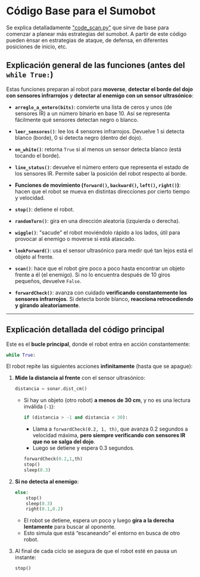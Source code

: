 # Código Base para el Sumobot

Se explica detalladamente ["code_scan.py"](https://github.com/Universidad-Cenfotec/Sumobot/blob/main/c%C3%B3digos_de_ejemplo/code_scan.py) que sirve de base para comenzar a planear más estrategias del sumobot.  A partir de este código pueden ènsar en estrategias de ataque, de defensa, en diferentes posiciones de inicio, etc.

##  **Explicación general de las funciones (antes del `while True:`)**

Estas funciones preparan al robot para **moverse**, **detectar el borde del dojo con sensores infrarrojos** y **detectar al enemigo con un sensor ultrasónico**:

* **`arreglo_a_entero(bits)`**: convierte una lista de ceros y unos (de sensores IR) a un número binario en base 10. Así se representa fácilmente qué sensores detectan negro o blanco.

* **`leer_sensores()`**: lee los 4 sensores infrarrojos. Devuelve 1 si detecta blanco (borde), 0 si detecta negro (dentro del dojo).

* **`on_white()`**: retorna `True` si al menos un sensor detecta blanco (está tocando el borde).

* **`line_status()`**: devuelve el número entero que representa el estado de los sensores IR. Permite saber la posición del robot respecto al borde.

* **Funciones de movimiento (`forward()`, `backward()`, `left()`, `right()`)**: hacen que el robot se mueva en distintas direcciones por cierto tiempo y velocidad.

* **`stop()`**: detiene el robot.

* **`randomTurn()`**: gira en una dirección aleatoria (izquierda o derecha).

* **`wiggle()`**: "sacude" el robot moviéndolo rápido a los lados, útil para provocar al enemigo o moverse si está atascado.

* **`lookForward()`**: usa el sensor ultrasónico para medir qué tan lejos está el objeto al frente.

* **`scan()`**: hace que el robot gire poco a poco hasta encontrar un objeto frente a él (el enemigo). Si no lo encuentra después de 10 giros pequeños, devuelve `False`.

* **`forwardCheck()`**: avanza con cuidado **verificando constantemente los sensores infrarrojos**. Si detecta borde blanco, **reacciona retrocediendo y girando aleatoriamente**.

---

## **Explicación detallada del código principal**

Este es el **bucle principal**, donde el robot entra en acción constantemente:

```python
while True:
```

El robot repite las siguientes acciones **infinitamente** (hasta que se apague):

1. **Mide la distancia al frente** con el sensor ultrasónico:

   ```python
   distancia = sonar.dist_cm()
   ```

   * Si hay un objeto (otro robot) **a menos de 30 cm**, y no es una lectura inválida (`-1`):

     ```python
     if (distancia > -1 and distancia < 30):
     ```

     * Llama a `forwardCheck(0.2, 1, th)`, que avanza 0.2 segundos a velocidad máxima, **pero siempre verificando con sensores IR que no se salga del dojo**.
     * Luego se detiene y espera 0.3 segundos.

     ```python
     forwardCheck(0.2,1,th)
     stop()
     sleep(0.3)
     ```

2. **Si no detecta al enemigo**:

   ```python
   else:
       stop()
       sleep(0.3)
       right(0.1,0.2)
   ```

   * El robot se detiene, espera un poco y luego **gira a la derecha lentamente** para buscar al oponente.
   * Esto simula que está “escaneando” el entorno en busca de otro robot.

3. Al final de cada ciclo se asegura de que el robot esté en pausa un instante:

   ```python
   stop()
   ```
